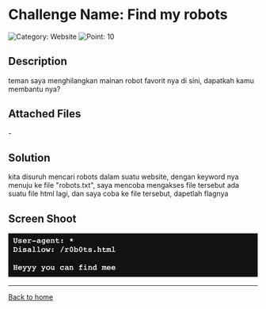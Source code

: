 # Challenge Name: Find my robots

![Category: Website](https://img.shields.io/badge/Category-Website-lightgrey.svg)
![Point: 10](https://img.shields.io/badge/Score-10-brightgreen.svg)

## Description

teman saya menghilangkan mainan robot favorit nya di sini, dapatkah kamu membantu nya?

## Attached Files

\-

## Solution

kita disuruh mencari robots dalam suatu website, dengan keyword nya menuju ke file "robots.txt", saya mencoba mengakses file tersebut ada suatu file html lagi, dan saya coba ke file tersebut, dapetlah flagnya

## Screen Shoot

![image1](images/image1.png)

---

[Back to home](/ISCI/)
